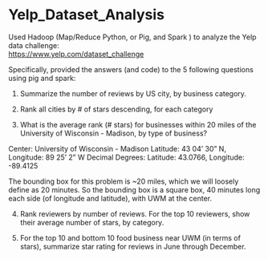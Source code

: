 # Yelp_Dataset_Analysis
Used Hadoop (Map/Reduce Python, or Pig, and Spark ) to analyze the Yelp data challenge:  
https://www.yelp.com/dataset_challenge
 
Specifically, provided the answers (and code) to the 5 following questions using pig and spark:

1. Summarize the number of reviews by US city, by business category.

2. Rank all cities by # of stars descending, for each category

3. What is the average rank (# stars) for businesses within 20 miles of the University of Wisconsin - Madison, by type of business?

Center: University of Wisconsin - Madison
Latitude: 43 04’ 30” N, Longitude: 89 25’ 2” W
Decimal Degrees: Latitude: 43.0766, Longitude: -89.4125

The bounding box for this problem is ~20 miles, which we will loosely define as 20 minutes. So the bounding box is a square box, 40 minutes long each side (of longitude and latitude), with UWM at the center.

4. Rank reviewers by number of reviews. For the top 10 reviewers, show their average number of stars, by category.

5. For the top 10 and bottom 10 food business near UWM (in terms of stars), summarize star rating for reviews in June through December.
